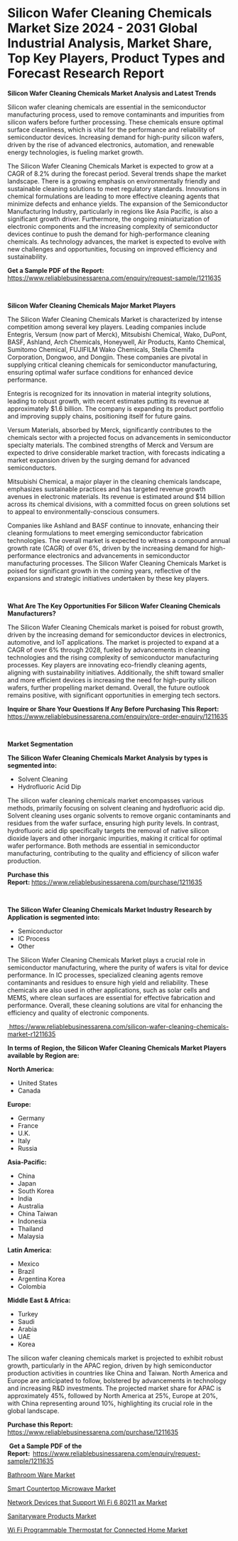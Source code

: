<p><h1>Silicon Wafer Cleaning Chemicals Market Size 2024 - 2031 Global Industrial Analysis, Market Share, Top Key Players, Product Types and Forecast Research Report</h1></p><p><strong>Silicon Wafer Cleaning Chemicals Market Analysis and Latest Trends</strong></p>
<p><p>Silicon wafer cleaning chemicals are essential in the semiconductor manufacturing process, used to remove contaminants and impurities from silicon wafers before further processing. These chemicals ensure optimal surface cleanliness, which is vital for the performance and reliability of semiconductor devices. Increasing demand for high-purity silicon wafers, driven by the rise of advanced electronics, automation, and renewable energy technologies, is fueling market growth.</p><p>The Silicon Wafer Cleaning Chemicals Market is expected to grow at a CAGR of 8.2% during the forecast period. Several trends shape the market landscape. There is a growing emphasis on environmentally friendly and sustainable cleaning solutions to meet regulatory standards. Innovations in chemical formulations are leading to more effective cleaning agents that minimize defects and enhance yields. The expansion of the Semiconductor Manufacturing Industry, particularly in regions like Asia Pacific, is also a significant growth driver. Furthermore, the ongoing miniaturization of electronic components and the increasing complexity of semiconductor devices continue to push the demand for high-performance cleaning chemicals. As technology advances, the market is expected to evolve with new challenges and opportunities, focusing on improved efficiency and sustainability.</p></p>
<p><strong>Get a Sample PDF of the Report:&nbsp;</strong> <a href="https://www.reliablebusinessarena.com/enquiry/request-sample/1211635?utm_campaign=1398&utm_medium=2&utm_source=Github&utm_content=ia&utm_term=05102024&utm_id=silicon-wafer-cleaning-chemicals">https://www.reliablebusinessarena.com/enquiry/request-sample/1211635</a></p>
<p>&nbsp;</p>
<p><strong>Silicon Wafer Cleaning Chemicals Major Market Players</strong></p>
<p><p>The Silicon Wafer Cleaning Chemicals Market is characterized by intense competition among several key players. Leading companies include Entegris, Versum (now part of Merck), Mitsubishi Chemical, Wako, DuPont, BASF, Ashland, Arch Chemicals, Honeywell, Air Products, Kanto Chemical, Sumitomo Chemical, FUJIFILM Wako Chemicals, Stella Chemifa Corporation, Dongwoo, and Dongjin. These companies are pivotal in supplying critical cleaning chemicals for semiconductor manufacturing, ensuring optimal wafer surface conditions for enhanced device performance.</p><p>Entegris is recognized for its innovation in material integrity solutions, leading to robust growth, with recent estimates putting its revenue at approximately $1.6 billion. The company is expanding its product portfolio and improving supply chains, positioning itself for future gains.</p><p>Versum Materials, absorbed by Merck, significantly contributes to the chemicals sector with a projected focus on advancements in semiconductor specialty materials. The combined strengths of Merck and Versum are expected to drive considerable market traction, with forecasts indicating a market expansion driven by the surging demand for advanced semiconductors.</p><p>Mitsubishi Chemical, a major player in the cleaning chemicals landscape, emphasizes sustainable practices and has targeted revenue growth avenues in electronic materials. Its revenue is estimated around $14 billion across its chemical divisions, with a committed focus on green solutions set to appeal to environmentally-conscious consumers.</p><p>Companies like Ashland and BASF continue to innovate, enhancing their cleaning formulations to meet emerging semiconductor fabrication technologies. The overall market is expected to witness a compound annual growth rate (CAGR) of over 6%, driven by the increasing demand for high-performance electronics and advancements in semiconductor manufacturing processes. The Silicon Wafer Cleaning Chemicals Market is poised for significant growth in the coming years, reflective of the expansions and strategic initiatives undertaken by these key players.</p></p>
<p>&nbsp;</p>
<p><strong>What Are The Key Opportunities For Silicon Wafer Cleaning Chemicals Manufacturers?</strong></p>
<p><p>The Silicon Wafer Cleaning Chemicals market is poised for robust growth, driven by the increasing demand for semiconductor devices in electronics, automotive, and IoT applications. The market is projected to expand at a CAGR of over 6% through 2028, fueled by advancements in cleaning technologies and the rising complexity of semiconductor manufacturing processes. Key players are innovating eco-friendly cleaning agents, aligning with sustainability initiatives. Additionally, the shift toward smaller and more efficient devices is increasing the need for high-purity silicon wafers, further propelling market demand. Overall, the future outlook remains positive, with significant opportunities in emerging tech sectors.</p></p>
<p><strong>Inquire or Share Your Questions If Any Before Purchasing This Report:</strong> <a href="https://www.reliablebusinessarena.com/enquiry/pre-order-enquiry/1211635?utm_campaign=1398&utm_medium=2&utm_source=Github&utm_content=ia&utm_term=05102024&utm_id=silicon-wafer-cleaning-chemicals">https://www.reliablebusinessarena.com/enquiry/pre-order-enquiry/1211635</a></p>
<p>&nbsp;</p>
<p><strong>Market Segmentation</strong></p>
<p><strong>The Silicon Wafer Cleaning Chemicals Market Analysis by types is segmented into:</strong></p>
<p><ul><li>Solvent Cleaning</li><li>Hydrofluoric Acid Dip</li></ul></p>
<p><p>The silicon wafer cleaning chemicals market encompasses various methods, primarily focusing on solvent cleaning and hydrofluoric acid dip. Solvent cleaning uses organic solvents to remove organic contaminants and residues from the wafer surface, ensuring high purity levels. In contrast, hydrofluoric acid dip specifically targets the removal of native silicon dioxide layers and other inorganic impurities, making it critical for optimal wafer performance. Both methods are essential in semiconductor manufacturing, contributing to the quality and efficiency of silicon wafer production.</p></p>
<p><strong>Purchase this Report:&nbsp;</strong><a href="https://www.reliablebusinessarena.com/purchase/1211635?utm_campaign=1398&utm_medium=2&utm_source=Github&utm_content=ia&utm_term=05102024&utm_id=silicon-wafer-cleaning-chemicals">https://www.reliablebusinessarena.com/purchase/1211635</a></p>
<p>&nbsp;</p>
<p><strong>The Silicon Wafer Cleaning Chemicals Market Industry Research by Application is segmented into:</strong></p>
<p><ul><li>Semiconductor</li><li>IC Process</li><li>Other</li></ul></p>
<p><p>The Silicon Wafer Cleaning Chemicals Market plays a crucial role in semiconductor manufacturing, where the purity of wafers is vital for device performance. In IC processes, specialized cleaning agents remove contaminants and residues to ensure high yield and reliability. These chemicals are also used in other applications, such as solar cells and MEMS, where clean surfaces are essential for effective fabrication and performance. Overall, these cleaning solutions are vital for enhancing the efficiency and quality of electronic components.</p></p>
<p><a href="https://www.reliablebusinessarena.com/silicon-wafer-cleaning-chemicals-market-r1211635?utm_campaign=1398&utm_medium=2&utm_source=Github&utm_content=ia&utm_term=05102024&utm_id=silicon-wafer-cleaning-chemicals">&nbsp;https://www.reliablebusinessarena.com/silicon-wafer-cleaning-chemicals-market-r1211635</a></p>
<p><strong>In terms of Region, the Silicon Wafer Cleaning Chemicals Market Players available by Region are:</strong></p>
<p>
    <p> <strong> North America: </strong>
        <ul>
            <li>United States</li>
            <li>Canada</li>
        </ul>
        </p> 
    <p> <strong> Europe: </strong>
        <ul>
            <li>Germany</li>
            <li>France</li>
            <li>U.K.</li>
            <li>Italy</li>
            <li>Russia</li>
        </ul>
        </p> 
    <p> <strong> Asia-Pacific: </strong>
        <ul>
            <li>China</li>
            <li>Japan</li>
            <li>South Korea</li>
            <li>India</li>
            <li>Australia</li>
            <li>China Taiwan</li>
            <li>Indonesia</li>
            <li>Thailand</li>
            <li>Malaysia</li>
        </ul>
        </p> 
    <p> <strong> Latin America: </strong>
        <ul>
            <li>Mexico</li>
            <li>Brazil</li>
            <li>Argentina Korea</li>
            <li>Colombia</li>
        </ul>
        </p> 
    <p> <strong> Middle East & Africa: </strong>
        <ul>
            <li>Turkey</li>
            <li>Saudi</li>
            <li>Arabia</li>
            <li>UAE</li>
            <li>Korea</li>
        </ul>
    </p>
    </p>
<p><p>The silicon wafer cleaning chemicals market is projected to exhibit robust growth, particularly in the APAC region, driven by high semiconductor production activities in countries like China and Taiwan. North America and Europe are anticipated to follow, bolstered by advancements in technology and increasing R&D investments. The projected market share for APAC is approximately 45%, followed by North America at 25%, Europe at 20%, with China representing around 10%, highlighting its crucial role in the global landscape.</p></p>
<p><strong>Purchase this Report: </strong><a href="https://www.reliablebusinessarena.com/purchase/1211635?utm_campaign=1398&utm_medium=2&utm_source=Github&utm_content=ia&utm_term=05102024&utm_id=silicon-wafer-cleaning-chemicals">https://www.reliablebusinessarena.com/purchase/1211635</a></p>
<p>&nbsp;<strong>Get a Sample PDF of the Report:&nbsp;&nbsp;</strong><a href="https://www.reliablebusinessarena.com/enquiry/request-sample/1211635?utm_campaign=1398&utm_medium=2&utm_source=Github&utm_content=ia&utm_term=05102024&utm_id=silicon-wafer-cleaning-chemicals">https://www.reliablebusinessarena.com/enquiry/request-sample/1211635</a></p>
<p><strong></strong></p>
<p><p><a href="https://www.linkedin.com/pulse/emerging-technologies-reshaping-bathroom-ware-market-impact-cltae?utm_campaign=1398&utm_medium=2&utm_source=Github&utm_content=ia&utm_term=05102024&utm_id=silicon-wafer-cleaning-chemicals">Bathroom Ware Market</a></p><p><a href="https://www.linkedin.com/pulse/smart-countertop-microwave-market-trends-detailed-study-its-cvphe?utm_campaign=1398&utm_medium=2&utm_source=Github&utm_content=ia&utm_term=05102024&utm_id=silicon-wafer-cleaning-chemicals">Smart Countertop Microwave Market</a></p><p><a href="https://issuu.com/reportprime-2/docs/network-devices-that-support-wi-fi-_730c911bc9dc8a?utm_campaign=1398&utm_medium=2&utm_source=Github&utm_content=ia&utm_term=05102024&utm_id=silicon-wafer-cleaning-chemicals">Network Devices that Support Wi Fi 6 80211 ax Market</a></p><p><a href="https://www.linkedin.com/pulse/navigating-sanitaryware-products-market-expert-analysis-forecast-i2kte?utm_campaign=1398&utm_medium=2&utm_source=Github&utm_content=ia&utm_term=05102024&utm_id=silicon-wafer-cleaning-chemicals">Sanitaryware Products Market</a></p><p><a href="https://issuu.com/reportprime-2/docs/wi-fi-programmable-thermostat-for-c_a991c72afc6e5f?utm_campaign=1398&utm_medium=2&utm_source=Github&utm_content=ia&utm_term=05102024&utm_id=silicon-wafer-cleaning-chemicals">Wi Fi Programmable Thermostat for Connected Home Market</a></p></p>